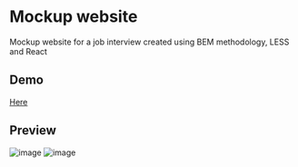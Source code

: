 # Mockup website
Mockup website for a job interview created using BEM methodology, LESS and React
## Demo
<a href="https://fufako.github.io/furgonetka-jobinterview"> Here </a>
## Preview
![image](https://user-images.githubusercontent.com/98167497/198115996-3adee514-2524-459a-b8f8-0671e3036b24.png)
![image](https://user-images.githubusercontent.com/98167497/198116183-6a7286d3-e10e-465c-b934-e92b362b6dd9.png)
